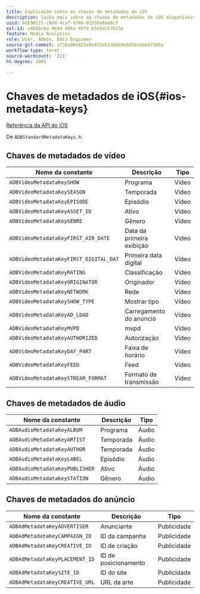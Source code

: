 ```yaml
---
title: Explicação sobre as chaves de metadados do iOS
description: Saiba mais sobre as chaves de metadados do iOS disponíveis.
uuid: 8eb90111-c9dd-4ca7-9766-91530a8ae6cf
exl-id: a4bbbcba-9644-486a-95f4-65e5dc57623e
feature: Media Analytics
role: User, Admin, Data Engineer
source-git-commit: a73ba98e025e0a915a5136bb9e0d5bcbde875b0a
workflow-type: tm+mt
source-wordcount: '111'
ht-degree: 100%

---
```


# Chaves de metadados de iOS{#ios-metadata-keys}

[Referência da API do iOS](https://adobe-marketing-cloud.github.io/media-sdks/reference/ios/)

De `ADBStandardMetadataKeys.h`:

## Chaves de metadados de vídeo

| Nome da constante | Descrição | Tipo |
|---|---|---|
| `ADBVideoMetadataKeySHOW` | Programa | Vídeo |
| `ADBVideoMetadataKeySEASON` | Temporada | Vídeo |
| `ADBVideoMetadataKeyEPISODE` | Episódio | Vídeo |
| `ADBVideoMetadataKeyASSET_ID` | Ativo | Vídeo |
| `ADBVideoMetadataKeyGENRE` | Gênero | Vídeo |
| `ADBVideoMetadataKeyFIRST_AIR_DATE` | Data da primeira exibição | Vídeo |
| `ADBVideoMetadataKeyFIRST_DIGITAL_DAT` | Primeira data digital | Vídeo |
| `ADBVideoMetadataKeyRATING` | Classificação | Vídeo |
| `ADBVideoMetadataKeyORIGINATOR` | Originador | Vídeo |
| `ADBVideoMetadataKeyNETWORK` | Rede | Vídeo |
| `ADBVideoMetadataKeySHOW_TYPE` | Mostrar tipo | Vídeo |
| `ADBVideoMetadataKeyAD_LOAD` | Carregamento do anúncio | Vídeo |
| `ADBVideoMetadataKeyMVPD` | mvpd | Vídeo |
| `ADBVideoMetadataKeyAUTHORIZED` | Autorização | Vídeo |
| `ADBVideoMetadataKeyDAY_PART` | Faixa de horário | Vídeo |
| `ADBVideoMetadataKeyFEED` | Feed | Vídeo |
| `ADBVideoMetadataKeySTREAM_FORMAT` | Formato de transmissão | Vídeo |

## Chaves de metadados de áudio

| Nome da constante | Descrição | Tipo |
|---|---|---|
| `ADBAudioMetadataKeyALBUM` | Programa | Áudio |
| `ADBAudioMetadataKeyARTIST` | Temporada | Áudio |
| `ADBAudioMetadataKeyAUTHOR` | Temporada | Áudio |
| `ADBAudioMetadataKeyLABEL` | Episódio | Áudio |
| `ADBAudioMetadataKeyPUBLISHER` | Ativo | Áudio |
| `ADBAudioMetadataKeySTATION` | Gênero | Áudio |

## Chaves de metadados do anúncio

| Nome da constante | Descrição | Tipo |
|---|---|---|
| `ADBAdMetadataKeyADVERTISER` | Anunciante | Publicidade |
| `ADBAdMetadataKeyCAMPAIGN_ID` | ID da campanha | Publicidade |
| `ADBAdMetadataKeyCREATIVE_ID` | ID de criação | Publicidade |
| `ADBAdMetadataKeyPLACEMENT_ID` | ID de posicionamento | Publicidade |
| `ADBAdMetadataKeySITE_ID` | ID do site | Publicidade |
| `ADBAdMetadataKeyCREATIVE_URL` | URL da arte | Publicidade |

